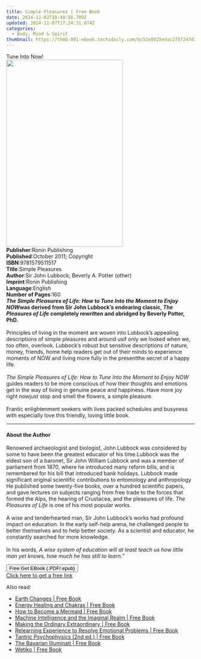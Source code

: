 ```yaml
---
title: Simple Pleasures | Free Book
date: 2024-11-02T18:49:58.709Z
updated: 2024-11-07T17:24:31.074Z
categories:
  - Body, Mind & Spirit
thumbnail: https://thmb-001-ebook.techidaily.com/bc52e8025edac275f247d3e6ac36f7435ed2e752ab676b95ccaad01d7f8c2cf1.jpg
---
```

<main id="book-container">
  <div class="flex flex-col">
    <div class="book-brief flex-1 py-6 px-4 sm:p-6 md:py-10 md:px-8">
      <!-- brief-->
      <div class="book-brief-main">Tune Into Now!</div>
    </div>
    <div
      class="book-meta-info flex-1 grid gap-4 col-start-1 col-end-3 row-start-1 sm:mb-6 sm:grid-cols-4 lg:gap-6 lg:col-start-2 lg:row-end-6 lg:row-span-6 lg:mb-0"
    >
      <div
        class="book-meta-info-left place-content-center mt-4 p-4 text-sm leading-6 col-start-2 col-span-2 dark:text-slate-400"
      >
        <img
          class="w-full h-500 object-cover rounded-lg sm:h-255 sm:col-span-2 lg:col-span-full"
          src="https://img-001-ebook.techidaily.com/429bb81daef41d0d708a18fe002626e3afb1030f1b360926aceeb4d57c92516d.jpg"
          alt=""
          width="312"
          height="500"
        />
      </div>
      <div
        class="book-meta-info-right mt-2 col-start-1 row-start-2 col-span-3 self-center"
      >
        <!-- meta data  -->
        <div class="flex flex-col px-4 md:px-8">
          <div class="flex-1">
            <strong>Publisher</strong>:<span class="px-2"
              >Ronin Publishing</span
            >
          </div>
          <div class="flex-1">
            <strong>Published</strong>:<span class="px-2"
              >October 2011; Copyright</span
            >
          </div>
          <div class="flex-1">
            <strong>ISBN</strong>:<span class="px-2">9781579511517</span>
          </div>
          <div class="flex-1">
            <strong>Title</strong>:<span class="px-2">Simple Pleasures</span>
          </div>
          <div class="flex-1">
            <strong>Author</strong>:<span class="px-2"
              >Sir John Lubbock; Beverly A. Potter (other)</span
            >
          </div>
          <div class="flex-1">
            <strong>Imprint</strong>:<span class="px-2">Ronin Publishing</span>
          </div>
          <div class="flex-1">
            <strong>Language</strong>:<span class="px-2">English</span>
          </div>
          <div class="flex-1">
            <strong>Number of Pages</strong>:<span class="px-2">160</span>
          </div>
        </div>
      </div>
    </div>
    <div class="book-description flex-1 py-6 px-4 sm:p-6 md:py-10 md:px-8">
      <div class="book-description-main">
        <div accordion-content="" id="description">
          <i
            ><b
              >The Simple Pleasures of Life: How to Tune Into the Moment to
              Enjoy NOW</b
            ></i
          ><b
            >was derived from Sir John Lubbock’s endearing classic,
            <i>The Pleasures of Life</i> completely rewritten and abridged by
            Beverly Potter, PhD.</b
          ><br /><br />Principles of living in the moment are woven into
          Lubbock’s appealing descriptions of simple pleasures and around usif
          only we looked when we, too often, overlook. Lubbock’s robust but
          sensitive descriptions of nature, money, friends, home help readers
          get out of their minds to experience moments of NOW and living more
          fully in the presentthe secret of a happy life.<br /><br /><i
            >The Simple Pleasures of Life: How to Tune Into the Moment to Enjoy
            NOW</i
          >
          guides readers to be more conscious of how their thoughts and emotions
          get in the way of living in genuine peace and happiness. Have more joy
          right nowjust stop and smell the flowers, a simple pleasure.<br /><br />Frantic
          enlightenment seekers with lives packed schedules and busyness with
          especially love this friendly, loving little book.<br />
        </div>
        <div class="accordion-fader"></div>
      </div>
    </div>
    <div class="book-excerpts flex-1 py-6 px-4 sm:p-6 md:py-10 md:px-8">
      <!-- excerpts-->
      <div class="book-excerpts-main">
        <hr />
        <h4 class="placeholder placeholder-heading">
          <span>About the Author</span>
        </h4>
        <p>
          Renowned archaeologist and biologist, John Lubbock was considered by
          some to have been the greatest educator of his time.Lubbock was the
          eldest son of a baronet, Sir John William Lubbock and was a member of
          parliament from 1870, where he introduced many reform bills, and is
          remembered for his bill that introduced bank holidays. Lubbock made
          significant original scientific contributions to entomology and
          anthropology He published some twenty-five books, over a hundred
          scientific papers, and gave lectures on subjects ranging from free
          trade to the forces that formed the Alps, the hearing of Crustacea,
          and the pleasures of life. <i>The Pleasures of Life</i> is one of his
          most popular works.<br /><br />A wise and tenderhearted man, Sir John
          Lubbock’s works had profound impact on education. In the early
          self-help arena, he challenged people to better themselves and to help
          better society. As a scientist and educator, he constantly searched
          for more knowledge. <br /><br />In his words,
          <i
            >A wise system of education will at least teach us how little man
            yet knows, how much he has still to learn.</i
          >”
        </p>
      </div>
    </div>
    <div
      class="book-about-author flex-1 py-6 px-4 sm:p-6 md:py-10 md:px-8"
    ></div>
    <div class="book-free-get flex-1 py-6 px-4 sm:p-6 md:py-10 md:px-8">
      <button
        id="btn-free-get"
        class="bg-blue-500 hover:bg-blue-700 text-white font-bold py-2 px-4 rounded"
      >
        Free Get EBook (.PDF/.epub)
      </button>
      <div id="countdown-display" class="px-2 text-lg mt-2"></div>
      <a
        id="free-link"
        class="hidden bg-blue-500 hover:bg-blue-700 text-white font-bold py-2 px-4 rounded"
        href="https://www.ebooks.com/en-us/book/96507079/simple-pleasures/sir-john-lubbock/"
        target="_blank"
        >Click here to get a free link</a
      >
    </div>
    <script>
      let countdownTime = 0;
      let countdownInterval = null;
      document
        .getElementById('btn-free-get')
        .addEventListener('click', startCountdown);
      function startCountdown() {
        countdownTime = new Date().getTime() + 60000 * 3;
        countdownInterval = setInterval(updateCountdown, 1000);
        document.getElementById('btn-free-get').disabled = true;
        document
          .getElementById('btn-free-get')
          .classList.add('bg-gray-500', 'cursor-not-allowed');
      }
      function updateCountdown() {
        let currentTime = new Date().getTime();
        let timeLeft = countdownTime - currentTime;
        let secondsLeft = Math.floor(timeLeft / 1000);
        document.getElementById('countdown-display').innerHTML =
          `Remaining time: ${secondsLeft} seconds.`;
        if (secondsLeft <= 0) {
          clearInterval(countdownInterval);
          document.getElementById('btn-free-get').classList.add('hidden');
          document.getElementById('free-link').classList.remove('hidden');
          document.getElementById('countdown-display').innerHTML = '';
        }
      }
    </script>
  </div>
</main>

<ins class="adsbygoogle"
      style="display:block"
      data-ad-client="ca-pub-7571918770474297"
      data-ad-slot="8358498916"
      data-ad-format="auto"
      data-full-width-responsive="true"></ins>
    

<span class="atpl-alsoreadstyle">Also read:</span>
<div><ul>
<li><a href="https://novels-ebooks.techidaily.com/210267190-9781734724134-earth-changes/"><u>Earth Changes | Free Book</u></a></li>
<li><a href="https://novels-ebooks.techidaily.com/210267153-9781734695823-energy-healing-and-chakras/"><u>Energy Healing and Chakras | Free Book</u></a></li>
<li><a href="https://novels-ebooks.techidaily.com/210266263-9781644114513-how-to-become-a-mermaid/"><u>How to Become a Mermaid | Free Book</u></a></li>
<li><a href="https://novels-ebooks.techidaily.com/210266261-9781644114070-machine-intelligence-and-the-imaginal-realm/"><u>Machine Intelligence and the Imaginal Realm | Free Book</u></a></li>
<li><a href="https://novels-ebooks.techidaily.com/210266260-9781644113769-making-the-ordinary-extraordinary/"><u>Making the Ordinary Extraordinary | Free Book</u></a></li>
<li><a href="https://novels-ebooks.techidaily.com/210267033-9780956317933-relearning-experience-to-resolve-emotional-problems/"><u>Relearning Experience to Resolve Emotional Problems | Free Book</u></a></li>
<li><a href="https://novels-ebooks.techidaily.com/210266258-9781644113691-tantric-psychophysics-2nd-ed/"><u>Tantric Psychophysics (2nd ed.) | Free Book</u></a></li>
<li><a href="https://novels-ebooks.techidaily.com/210266264-9781644113783-the-bavarian-illuminati/"><u>The Bavarian Illuminati | Free Book</u></a></li>
<li><a href="https://novels-ebooks.techidaily.com/210266262-9781644114117-wetiko/"><u>Wetiko | Free Book</u></a></li>
</ul></div>

